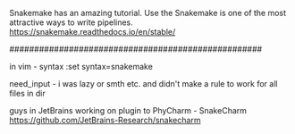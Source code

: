 Snakemake has an amazing tutorial. Use the Snakemake is one of the most attractive ways to write pipelines.
https://snakemake.readthedocs.io/en/stable/

###################################################

in vim - syntax
:set syntax=snakemake

need_input - i was lazy or smth etc. and didn't make a rule to work for all files in dir 

guys in JetBrains working on plugin to PhyCharm - SnakeCharm
https://github.com/JetBrains-Research/snakecharm
